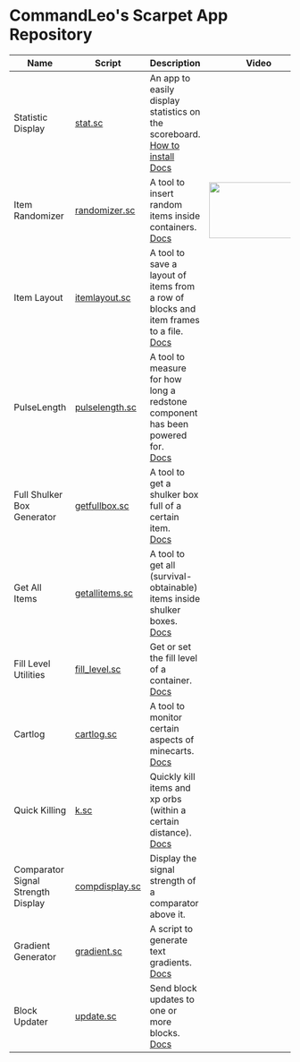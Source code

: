 # CommandLeo's Scarpet App Repository

Name|Script|Description|Video
---|---|---|---
Statistic Display|[stat.sc](https://raw.githubusercontent.com/CommandLeo/scarpet/main/programs/stat.sc)|An app to easily display statistics on the scoreboard. <br> [How to install](https://github.com/CommandLeo/scarpet/wiki/Statistic-Display#how-to-install) <br> [Docs](https://github.com/CommandLeo/scarpet/wiki/Statistic-Display)
Item Randomizer|[randomizer.sc](https://raw.githubusercontent.com/CommandLeo/scarpet/main/programs/randomizer.sc)|A tool to insert random items inside containers. <br> [Docs](https://github.com/CommandLeo/scarpet/wiki/Item-Randomizer)|[<img src="https://img.youtube.com/vi/EuKzIyFd44Y/mqdefault.jpg" width="177" height="100">](https://youtu.be/EuKzIyFd44Y)
Item Layout|[itemlayout.sc](https://raw.githubusercontent.com/CommandLeo/scarpet/main/programs/itemlayout.sc)|A tool to save a layout of items from a row of blocks and item frames to a file. <br> [Docs](https://github.com/CommandLeo/scarpet/wiki/Item-Layout)
PulseLength|[pulselength.sc](https://raw.githubusercontent.com/CommandLeo/scarpet/main/programs/pulselength.sc)|A tool to measure for how long a redstone component has been powered for. <br> [Docs](https://github.com/CommandLeo/scarpet/wiki/PulseLength)
Full Shulker Box Generator|[getfullbox.sc](https://raw.githubusercontent.com/CommandLeo/scarpet/main/programs/getfullbox.sc)|A tool to get a shulker box full of a certain item. <br> [Docs](https://github.com/CommandLeo/scarpet/wiki/Full-Shulker-Box-Generator)
Get All Items|[getallitems.sc](https://raw.githubusercontent.com/CommandLeo/scarpet/main/programs/getallitems.sc)|A tool to get all (survival-obtainable) items inside shulker boxes. <br> [Docs](https://github.com/CommandLeo/scarpet/wiki/Get-All-Items)
Fill Level Utilities|[fill_level.sc](https://raw.githubusercontent.com/CommandLeo/scarpet/main/programs/fill_level.sc)|Get or set the fill level of a container. <br> [Docs](https://github.com/CommandLeo/scarpet/wiki/Fill-Level-Utilities)
Cartlog|[cartlog.sc](https://raw.githubusercontent.com/CommandLeo/scarpet/main/programs/cartlog.sc)|A tool to monitor certain aspects of minecarts. <br> [Docs](https://github.com/CommandLeo/scarpet/wiki/Cartlog)
Quick Killing|[k.sc](https://raw.githubusercontent.com/CommandLeo/scarpet/main/programs/k.sc)|Quickly kill items and xp orbs (within a certain distance). <br> [Docs](https://github.com/CommandLeo/scarpet/wiki/Quick-Killing)
Comparator Signal Strength Display|[compdisplay.sc](https://raw.githubusercontent.com/CommandLeo/scarpet/main/programs/compdisplay.sc)|Display the signal strength of a comparator above it.
Gradient Generator|[gradient.sc](https://raw.githubusercontent.com/CommandLeo/scarpet/main/programs/gradient.sc)|A script to generate text gradients. <br> [Docs](https://github.com/CommandLeo/scarpet/wiki/Gradient-Generator)
Block Updater|[update.sc](https://raw.githubusercontent.com/CommandLeo/scarpet/main/programs/update.sc)|Send block updates to one or more blocks. <br> [Docs](https://github.com/CommandLeo/scarpet/wiki/Block-Updater)
